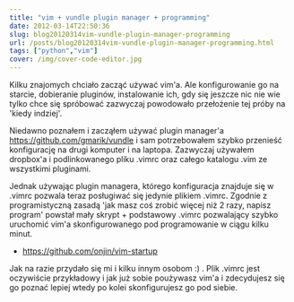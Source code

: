 ```yaml
---
title: "vim + vundle plugin manager + programming"
date: 2012-03-14T22:50:36
slug: blog20120314vim-vundle-plugin-manager-programming
url: /posts/blog20120314vim-vundle-plugin-manager-programming.html
tags: ["python","vim"]
cover: /img/cover-code-editor.jpg
---
```


Kilku znajomych chciało zacząć używać vim'a. Ale konfigurowanie go na starcie, dobieranie pluginów, instalowanie ich, gdy się jeszcze nic nie wie tylko chce się spróbować zazwyczaj powodowało przełożenie tej próby na 'kiedy indziej'.

Niedawno poznałem i zacząłem używać plugin manager'a https://github.com/gmarik/vundle i sam potrzebowałem szybko przenieść konfigurację na drugi komputer i na laptopa. Zazwyczaj używałem dropbox'a i podlinkowanego pliku .vimrc oraz całego katalogu .vim ze wszystkimi pluginami.

Jednak używając plugin managera, którego konfiguracja znajduje się w .vimrc pozwala teraz posługiwać się jedynie plikiem .vimrc. Zgodnie z programistyczną zasadą 'jak masz coś zrobić więcej niż 2 razy, napisz program' powstał mały skrypt + podstawowy .vimrc pozwalający szybko uruchomić vim'a skonfigurowanego pod programowanie w ciągu kilku minut.

 * https://github.com/onjin/vim-startup

Jak na razie przydało się mi i kilku innym osobom :) . Plik .vimrc jest oczywiście przykładowy i jak już sobie poużywasz vim'a i zdecydujesz się go poznać lepiej wtedy po kolei skonfigurujesz go pod siebie.
